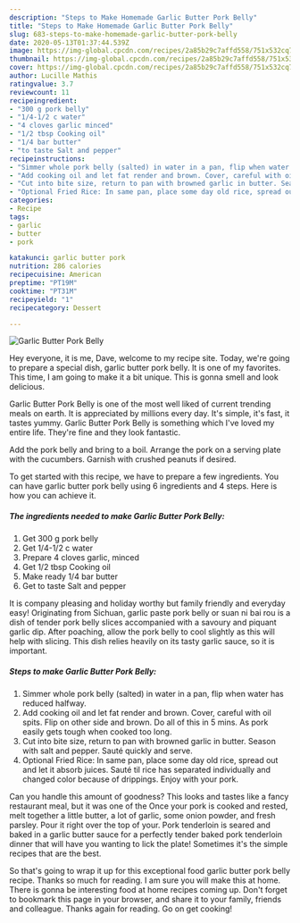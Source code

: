 ```yaml
---
description: "Steps to Make Homemade Garlic Butter Pork Belly"
title: "Steps to Make Homemade Garlic Butter Pork Belly"
slug: 683-steps-to-make-homemade-garlic-butter-pork-belly
date: 2020-05-13T01:37:44.539Z
image: https://img-global.cpcdn.com/recipes/2a85b29c7affd558/751x532cq70/garlic-butter-pork-belly-recipe-main-photo.jpg
thumbnail: https://img-global.cpcdn.com/recipes/2a85b29c7affd558/751x532cq70/garlic-butter-pork-belly-recipe-main-photo.jpg
cover: https://img-global.cpcdn.com/recipes/2a85b29c7affd558/751x532cq70/garlic-butter-pork-belly-recipe-main-photo.jpg
author: Lucille Mathis
ratingvalue: 3.7
reviewcount: 11
recipeingredient:
- "300 g pork belly"
- "1/4-1/2 c water"
- "4 cloves garlic minced"
- "1/2 tbsp Cooking oil"
- "1/4 bar butter"
- "to taste Salt and pepper"
recipeinstructions:
- "Simmer whole pork belly (salted) in water in a pan, flip when water has reduced halfway."
- "Add cooking oil and let fat render and brown. Cover, careful with oil spits. Flip on other side and brown. Do all of this in 5 mins. As pork easily gets tough when cooked too long."
- "Cut into bite size, return to pan with browned garlic in butter. Season with salt and pepper. Sauté quickly and serve."
- "Optional Fried Rice: In same pan, place some day old rice, spread out and let it absorb juices. Sauté til rice has separated individually and changed color because of drippings. Enjoy with your pork."
categories:
- Recipe
tags:
- garlic
- butter
- pork

katakunci: garlic butter pork 
nutrition: 286 calories
recipecuisine: American
preptime: "PT19M"
cooktime: "PT31M"
recipeyield: "1"
recipecategory: Dessert

---
```



![Garlic Butter Pork Belly](https://img-global.cpcdn.com/recipes/2a85b29c7affd558/751x532cq70/garlic-butter-pork-belly-recipe-main-photo.jpg)

Hey everyone, it is me, Dave, welcome to my recipe site. Today, we're going to prepare a special dish, garlic butter pork belly. It is one of my favorites. This time, I am going to make it a bit unique. This is gonna smell and look delicious.

Garlic Butter Pork Belly is one of the most well liked of current trending meals on earth. It is appreciated by millions every day. It's simple, it's fast, it tastes yummy. Garlic Butter Pork Belly is something which I've loved my entire life. They're fine and they look fantastic.

Add the pork belly and bring to a boil. Arrange the pork on a serving plate with the cucumbers. Garnish with crushed peanuts if desired.


To get started with this recipe, we have to prepare a few ingredients. You can have garlic butter pork belly using 6 ingredients and 4 steps. Here is how you can achieve it.

<!--inarticleads1-->

##### The ingredients needed to make Garlic Butter Pork Belly:

1. Get 300 g pork belly
1. Get 1/4-1/2 c water
1. Prepare 4 cloves garlic, minced
1. Get 1/2 tbsp Cooking oil
1. Make ready 1/4 bar butter
1. Get to taste Salt and pepper


It is company pleasing and holiday worthy but family friendly and everyday easy! Originating from Sichuan, garlic paste pork belly or suan ni bai rou is a dish of tender pork belly slices accompanied with a savoury and piquant garlic dip. After poaching, allow the pork belly to cool slightly as this will help with slicing. This dish relies heavily on its tasty garlic sauce, so it is important. 

<!--inarticleads2-->

##### Steps to make Garlic Butter Pork Belly:

1. Simmer whole pork belly (salted) in water in a pan, flip when water has reduced halfway.
1. Add cooking oil and let fat render and brown. Cover, careful with oil spits. Flip on other side and brown. Do all of this in 5 mins. As pork easily gets tough when cooked too long.
1. Cut into bite size, return to pan with browned garlic in butter. Season with salt and pepper. Sauté quickly and serve.
1. Optional Fried Rice: In same pan, place some day old rice, spread out and let it absorb juices. Sauté til rice has separated individually and changed color because of drippings. Enjoy with your pork.


Can you handle this amount of goodness? This looks and tastes like a fancy restaurant meal, but it was one of the Once your pork is cooked and rested, melt together a little butter, a lot of garlic, some onion powder, and fresh parsley. Pour it right over the top of your. Pork tenderloin is seared and baked in a garlic butter sauce for a perfectly tender baked pork tenderloin dinner that will have you wanting to lick the plate! Sometimes it&#39;s the simple recipes that are the best. 

So that's going to wrap it up for this exceptional food garlic butter pork belly recipe. Thanks so much for reading. I am sure you will make this at home. There is gonna be interesting food at home recipes coming up. Don't forget to bookmark this page in your browser, and share it to your family, friends and colleague. Thanks again for reading. Go on get cooking!
